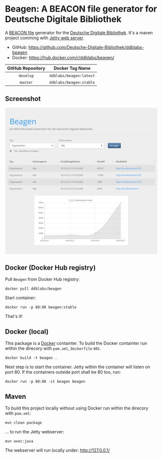 # Beagen: A BEACON file generator for Deutsche Digitale Bibliothek
A [BEACON file](http://gbv.github.io/beaconspec/beacon.html) generator for the [Deutsche Digitale Bibliothek](https://www.deutsche-digitale-bibliothek.de/). It's a maven project comming with [Jetty web server](http://www.eclipse.org/jetty/).

- GitHub: https://github.com/Deutsche-Digitale-Bibliothek/ddblabs-beagen
- Docker: https://hub.docker.com/r/ddblabs/beagen/

| GitHub Repository | Docker Tag Name         |
|:-----------------:|:-----------------------:|
| `develop`         | `ddblabs/beagen:latest` |
| `master`          | `ddblabs/beagen:stable` |

## Screenshot
![Screenshot of Beagen](beagen.png "Beagen")

## Docker (Docker Hub registry)
Pull `Beagen` from Docker Hub registry:
```
docker pull ddblabs/beagen
```
Start container:
```
docker run -p 80:80 beagen:stable
```
That's it!

## Docker (local)
This package is a [Docker](https://www.docker.com/) containter. To build the Docker containter run within the direcory with `pom.xml`, `Dockerfile` etc.
```
docker build -t beagen .
```
Next step is to start the container. Jetty within the container will listen on port 80. If the containers outside port shall be 80 too, run:
```
docker run -p 80:80 -it beagen beagen
```

## Maven
To build this project locally without using Docker run within the direcory with `pom.xml`:
```
mvn clean package
```
... to run the Jetty webserver:
```
mvn exec:java
```
The webserver will run locally under: http://127.0.0.1/
